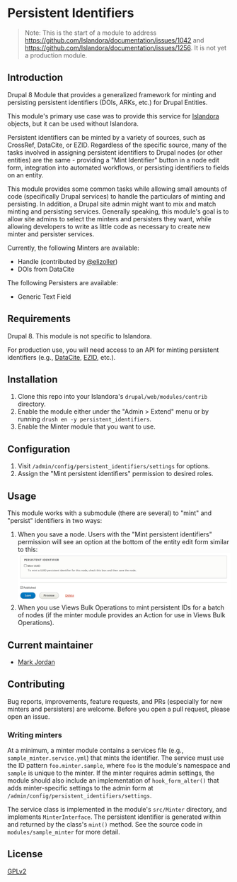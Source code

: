 # Persistent Identifiers

> Note: This is the start of a module to address https://github.com/Islandora/documentation/issues/1042 and https://github.com/Islandora/documentation/issues/1256. It is not yet a production module.

## Introduction

Drupal 8 Module that provides a generalized framework for minting and persisting persistent identifiers (DOIs, ARKs, etc.) for Drupal Entities.

This module's primary use case was to provide this service for [Islandora](https://islandora.ca/) objects, but it can be used without Islandora.

Persistent identifiers can be minted by a variety of sources, such as CrossRef, DataCite, or EZID. Regardless of the specific source, many of the tasks involved in assigning persistent identifiers to Drupal nodes (or other entities) are the same - providing a "Mint Identifier" button in a node edit form, integration into automated workflows, or persisting identifiers to fields on an entity.

This module provides some common tasks while allowing small amounts of code (specifically Drupal services) to handle the particulars of minting and persisting. In addition, a Drupal site admin might want to mix and match minting and persisting services. Generally speaking, this module's goal is to allow site admins to select the minters and persisters they want, while allowing developers to write as little code as necessary to create new minter and persister services.

Currently, the following Minters are available:

* Handle (contributed by [@elizoller](https://github.com/elizoller))
* DOIs from DataCite

The following Persisters are available:

* Generic Text Field

## Requirements

Drupal 8. This module is not specific to Islandora.

For production use, you will need access to an API for minting persistent identifiers (e.g., [DataCite](https://datacite.org/), [EZID](https://ezid.cdlib.org/), etc.).

## Installation

1. Clone this repo into your Islandora's `drupal/web/modules/contrib` directory.
1. Enable the module either under the "Admin > Extend" menu or by running `drush en -y persistent_identifiers`.
1. Enable the Minter module that you want to use.

## Configuration

1. Visit `/admin/config/persistent_identifiers/settings` for options.
1. Assign the "Mint persistent identifiers" permission to desired roles.

## Usage

This module works with a submodule (there are several) to "mint" and "persist" identifiers in two ways:

1. When you save a node. Users with the "Mint persistent identifiers" permission will see an option at the bottom of the entity edit form similar to this:
  ![Mint checkbox](docs/images/mint_checkbox.png)
1. When you use Views Bulk Operations to mint persistent IDs for a batch of nodes (if the minter module provides an Action for use in Views Bulk Operations).

## Current maintainer

* [Mark Jordan](https://github.com/mjordan)

## Contributing

Bug reports, improvements, feature requests, and PRs (especially for new minters and persisters) are welcome. Before you open a pull request, please open an issue.

### Writing minters

At a minimum, a minter module contains a services file (e.g., `sample_minter.service.yml`) that mints the identifier. The service must use the ID pattern `foo.minter.sample`, where `foo` is the module's namespace and `sample` is unique to the minter. If the minter requires admin settings, the module should also include an implementation of `hook_form_alter()` that adds minter-specific settings to the admin form at `/admin/config/persistent_identifiers/settings`.

The service class is implemented in the module's `src/Minter` directory, and implements `MinterInterface`. The persistent identifier is generated within and returned by the class's `mint()` method. See the source code in `modules/sample_minter` for more detail.

## License

[GPLv2](http://www.gnu.org/licenses/gpl-2.0.txt)
